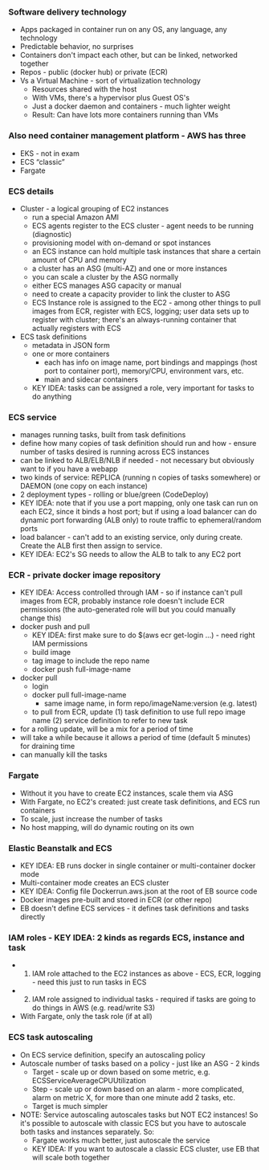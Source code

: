 ### Software delivery technology
- Apps packaged in container run on any OS, any language, any technology
- Predictable behavior, no surprises
- Containers don't impact each other, but can be linked, networked together
- Repos - public (docker hub) or private (ECR)
- Vs a Virtual Machine - sort of virtualization technology
  - Resources shared with the host
  - With VMs, there's a hypervisor plus Guest OS's
  - Just a docker daemon and containers - much lighter weight
  - Result: Can have lots more containers running than VMs

### Also need container management platform - AWS has three
- EKS - not in exam
- ECS “classic”
- Fargate

### ECS details
- Cluster - a logical grouping of EC2 instances
  - run a special Amazon AMI
  - ECS agents register to the ECS cluster - agent needs to be running (diagnostic)
  - provisioning model with on-demand or spot instances
  - an ECS instance can hold multiple task instances that share a certain amount of CPU and memory
  - a cluster has an ASG (multi-AZ) and one or more instances
  - you can scale a cluster by the ASG normally
  - either ECS manages ASG capacity or manual
  - need to create a capacity provider to link the cluster to ASG
  - ECS Instance role is assigned to the EC2 - among other things to pull images from ECR, register with ECS, logging; user data sets up to register with cluster; there's an always-running container that actually registers with ECS
- ECS task definitions
  - metadata in JSON form
  - one or more containers
    - each has info on image name, port bindings and mappings (host port to container port), memory/CPU, environment vars, etc.
	- main and sidecar containers
  - KEY IDEA: tasks can be assigned a role, very important for tasks to do anything
  
### ECS service
- manages running tasks, built from task definitions
- define how many copies of task definition should run and how - ensure number of tasks desired is running across ECS instances
- can be linked to ALB/ELB/NLB if needed - not necessary but obviously want to if you have a webapp
- two kinds of service: REPLICA (running n copies of tasks somewhere) or DAEMON (one copy on each instance)
- 2 deployment types - rolling or blue/green (CodeDeploy)
- KEY IDEA: note that if you use a port mapping, only one task can run on each EC2, since it binds a host port; but if using a load balancer can do dynamic port forwarding (ALB only) to route traffic to ephemeral/random ports
- load balancer - can't add to an existing service, only during create. Create the ALB first then assign to service.
- KEY IDEA: EC2's SG needs to allow the ALB to talk to any EC2 port

### ECR - private docker image repository
- KEY IDEA: Access controlled through IAM - so if instance can't pull images from ECR, probably instance role doesn't include ECR permissions (the auto-generated role will but you could manually change this)
- docker push and pull 
  - KEY IDEA: first make sure to do $(aws ecr get-login ...) - need right IAM permissions
  - build image
  - tag image to include the repo name
  - docker push full-image-name
- docker pull
  - login
  - docker pull full-image-name
	- same image name, in form repo/imageName:version (e.g. latest)
  - to pull from ECR, update (1) task definition to use full repo image name (2) service definition to refer to new task
- for a rolling update, will be a mix for a period of time
- will take a while because it allows a period of time (default 5 minutes) for draining time 
- can manually kill the tasks

### Fargate
- Without it you have to create EC2 instances, scale them via ASG
- With Fargate, no EC2's created: just create task definitions, and ECS run containers
- To scale, just increase the number of tasks
- No host mapping, will do dynamic routing on its own

### Elastic Beanstalk and ECS
- KEY IDEA: EB runs docker in single container or multi-container docker mode
- Multi-container mode creates an ECS cluster
- KEY IDEA: Config file Dockerrun.aws.json at the root of EB source code
- Docker images pre-built and stored in ECR (or other repo)
- EB doesn't define ECS services - it defines task definitions and tasks directly

### IAM roles - KEY IDEA: 2 kinds as regards ECS, instance and task
- 1) IAM role attached to the EC2 instances as above - ECS, ECR, logging - need this just to run tasks in ECS
- 2) IAM role assigned to individual tasks - required if tasks are going to do things in AWS (e.g. read/write S3)
- With Fargate, only the task role (if at all)

### ECS task autoscaling
- On ECS service definition, specify an autoscaling policy
- Autoscale number of tasks based on a policy - just like an ASG - 2 kinds
  - Target - scale up or down based on some metric, e.g. ECSServiceAverageCPUUtilization
  - Step - scale up or down based on an alarm - more complicated, alarm on metric X, for more than one minute add 2 tasks, etc.
  - Target is much simpler
- NOTE: Service autoscaling autoscales tasks but NOT EC2 instances! So it's possible to autoscale with classic ECS but you have to autoscale both tasks and instances separately. So:
  - Fargate works much better, just autoscale the service
  - KEY IDEA: If you want to autoscale a classic ECS cluster, use EB that will scale both together
